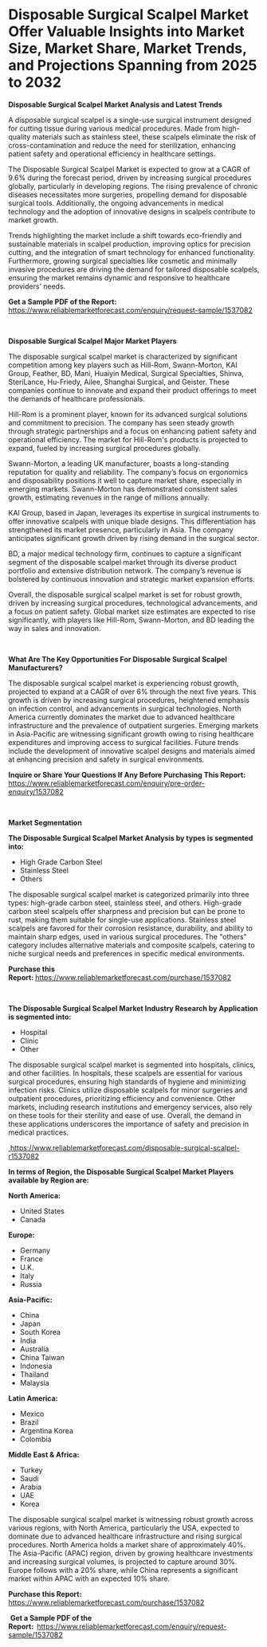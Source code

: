 <p><h1>Disposable Surgical Scalpel Market Offer Valuable Insights into Market Size, Market Share, Market Trends, and Projections Spanning from 2025 to 2032</h1></p><p><strong>Disposable Surgical Scalpel Market Analysis and Latest Trends</strong></p>
<p><p>A disposable surgical scalpel is a single-use surgical instrument designed for cutting tissue during various medical procedures. Made from high-quality materials such as stainless steel, these scalpels eliminate the risk of cross-contamination and reduce the need for sterilization, enhancing patient safety and operational efficiency in healthcare settings.</p><p>The Disposable Surgical Scalpel Market is expected to grow at a CAGR of 9.6% during the forecast period, driven by increasing surgical procedures globally, particularly in developing regions. The rising prevalence of chronic diseases necessitates more surgeries, propelling demand for disposable surgical tools. Additionally, the ongoing advancements in medical technology and the adoption of innovative designs in scalpels contribute to market growth. </p><p>Trends highlighting the market include a shift towards eco-friendly and sustainable materials in scalpel production, improving optics for precision cutting, and the integration of smart technology for enhanced functionality. Furthermore, growing surgical specialties like cosmetic and minimally invasive procedures are driving the demand for tailored disposable scalpels, ensuring the market remains dynamic and responsive to healthcare providers’ needs.</p></p>
<p><strong>Get a Sample PDF of the Report:&nbsp;</strong> <a href="https://www.reliablemarketforecast.com/enquiry/request-sample/1537082?utm_campaign=2479&utm_medium=2&utm_source=Github&utm_content=ia&utm_term=13042025&utm_id=disposable-surgical-scalpel">https://www.reliablemarketforecast.com/enquiry/request-sample/1537082</a></p>
<p>&nbsp;</p>
<p><strong>Disposable Surgical Scalpel Major Market Players</strong></p>
<p><p>The disposable surgical scalpel market is characterized by significant competition among key players such as Hill-Rom, Swann-Morton, KAI Group, Feather, BD, Mani, Huaiyin Medical, Surgical Specialties, Shinva, SteriLance, Hu-Friedy, Ailee, Shanghai Surgical, and Geister. These companies continue to innovate and expand their product offerings to meet the demands of healthcare professionals.</p><p>Hill-Rom is a prominent player, known for its advanced surgical solutions and commitment to precision. The company has seen steady growth through strategic partnerships and a focus on enhancing patient safety and operational efficiency. The market for Hill-Rom's products is projected to expand, fueled by increasing surgical procedures globally.</p><p>Swann-Morton, a leading UK manufacturer, boasts a long-standing reputation for quality and reliability. The company’s focus on ergonomics and disposability positions it well to capture market share, especially in emerging markets. Swann-Morton has demonstrated consistent sales growth, estimating revenues in the range of millions annually.</p><p>KAI Group, based in Japan, leverages its expertise in surgical instruments to offer innovative scalpels with unique blade designs. This differentiation has strengthened its market presence, particularly in Asia. The company anticipates significant growth driven by rising demand in the surgical sector.</p><p>BD, a major medical technology firm, continues to capture a significant segment of the disposable scalpel market through its diverse product portfolio and extensive distribution network. The company’s revenue is bolstered by continuous innovation and strategic market expansion efforts.</p><p>Overall, the disposable surgical scalpel market is set for robust growth, driven by increasing surgical procedures, technological advancements, and a focus on patient safety. Global market size estimates are expected to rise significantly, with players like Hill-Rom, Swann-Morton, and BD leading the way in sales and innovation.</p></p>
<p>&nbsp;</p>
<p><strong>What Are The Key Opportunities For Disposable Surgical Scalpel Manufacturers?</strong></p>
<p><p>The disposable surgical scalpel market is experiencing robust growth, projected to expand at a CAGR of over 6% through the next five years. This growth is driven by increasing surgical procedures, heightened emphasis on infection control, and advancements in surgical technologies. North America currently dominates the market due to advanced healthcare infrastructure and the prevalence of outpatient surgeries. Emerging markets in Asia-Pacific are witnessing significant growth owing to rising healthcare expenditures and improving access to surgical facilities. Future trends include the development of innovative scalpel designs and materials aimed at enhancing precision and safety in surgical environments.</p></p>
<p><strong>Inquire or Share Your Questions If Any Before Purchasing This Report:</strong> <a href="https://www.reliablemarketforecast.com/enquiry/pre-order-enquiry/1537082?utm_campaign=2479&utm_medium=2&utm_source=Github&utm_content=ia&utm_term=13042025&utm_id=disposable-surgical-scalpel">https://www.reliablemarketforecast.com/enquiry/pre-order-enquiry/1537082</a></p>
<p>&nbsp;</p>
<p><strong>Market Segmentation</strong></p>
<p><strong>The Disposable Surgical Scalpel Market Analysis by types is segmented into:</strong></p>
<p><ul><li>High Grade Carbon Steel</li><li>Stainless Steel</li><li>Others</li></ul></p>
<p><p>The disposable surgical scalpel market is categorized primarily into three types: high-grade carbon steel, stainless steel, and others. High-grade carbon steel scalpels offer sharpness and precision but can be prone to rust, making them suitable for single-use applications. Stainless steel scalpels are favored for their corrosion resistance, durability, and ability to maintain sharp edges, used in various surgical procedures. The "others" category includes alternative materials and composite scalpels, catering to niche surgical needs and preferences in specific medical environments.</p></p>
<p><strong>Purchase this Report:&nbsp;</strong><a href="https://www.reliablemarketforecast.com/purchase/1537082?utm_campaign=2479&utm_medium=2&utm_source=Github&utm_content=ia&utm_term=13042025&utm_id=disposable-surgical-scalpel">https://www.reliablemarketforecast.com/purchase/1537082</a></p>
<p>&nbsp;</p>
<p><strong>The Disposable Surgical Scalpel Market Industry Research by Application is segmented into:</strong></p>
<p><ul><li>Hospital</li><li>Clinic</li><li>Other</li></ul></p>
<p><p>The disposable surgical scalpel market is segmented into hospitals, clinics, and other facilities. In hospitals, these scalpels are essential for various surgical procedures, ensuring high standards of hygiene and minimizing infection risks. Clinics utilize disposable scalpels for minor surgeries and outpatient procedures, prioritizing efficiency and convenience. Other markets, including research institutions and emergency services, also rely on these tools for their sterility and ease of use. Overall, the demand in these applications underscores the importance of safety and precision in medical practices.</p></p>
<p><a href="https://www.reliablemarketforecast.com/disposable-surgical-scalpel-r1537082?utm_campaign=2479&utm_medium=2&utm_source=Github&utm_content=ia&utm_term=13042025&utm_id=disposable-surgical-scalpel">&nbsp;https://www.reliablemarketforecast.com/disposable-surgical-scalpel-r1537082</a></p>
<p><strong>In terms of Region, the Disposable Surgical Scalpel Market Players available by Region are:</strong></p>
<p>
    <p> <strong> North America: </strong>
        <ul>
            <li>United States</li>
            <li>Canada</li>
        </ul>
        </p> 
    <p> <strong> Europe: </strong>
        <ul>
            <li>Germany</li>
            <li>France</li>
            <li>U.K.</li>
            <li>Italy</li>
            <li>Russia</li>
        </ul>
        </p> 
    <p> <strong> Asia-Pacific: </strong>
        <ul>
            <li>China</li>
            <li>Japan</li>
            <li>South Korea</li>
            <li>India</li>
            <li>Australia</li>
            <li>China Taiwan</li>
            <li>Indonesia</li>
            <li>Thailand</li>
            <li>Malaysia</li>
        </ul>
        </p> 
    <p> <strong> Latin America: </strong>
        <ul>
            <li>Mexico</li>
            <li>Brazil</li>
            <li>Argentina Korea</li>
            <li>Colombia</li>
        </ul>
        </p> 
    <p> <strong> Middle East & Africa: </strong>
        <ul>
            <li>Turkey</li>
            <li>Saudi</li>
            <li>Arabia</li>
            <li>UAE</li>
            <li>Korea</li>
        </ul>
    </p>
    </p>
<p><p>The disposable surgical scalpel market is witnessing robust growth across various regions, with North America, particularly the USA, expected to dominate due to advanced healthcare infrastructure and rising surgical procedures. North America holds a market share of approximately 40%. The Asia-Pacific (APAC) region, driven by growing healthcare investments and increasing surgical volumes, is projected to capture around 30%. Europe follows with a 20% share, while China represents a significant market within APAC with an expected 10% share.</p></p>
<p><strong>Purchase this Report: </strong><a href="https://www.reliablemarketforecast.com/purchase/1537082?utm_campaign=2479&utm_medium=2&utm_source=Github&utm_content=ia&utm_term=13042025&utm_id=disposable-surgical-scalpel">https://www.reliablemarketforecast.com/purchase/1537082</a></p>
<p>&nbsp;<strong>Get a Sample PDF of the Report:&nbsp;&nbsp;</strong><a href="https://www.reliablemarketforecast.com/enquiry/request-sample/1537082?utm_campaign=2479&utm_medium=2&utm_source=Github&utm_content=ia&utm_term=13042025&utm_id=disposable-surgical-scalpel">https://www.reliablemarketforecast.com/enquiry/request-sample/1537082</a></p>
<p><strong></strong></p>
<p><p></p><p></p><p></p></p>